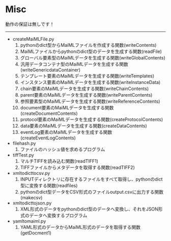 # Misc

動作の保証は無しです！

---

* createMaiMLFile.py
    1. pythonのdict型からMaiMLファイルを作成する関数(writeContents)
    2. MaiMLファイルからpythonのdict型のデータを生成する関数(readFile)
    3. グローバル要素型のMaiMLデータを生成する関数(writeGlobalContents)
    4. 汎用データコンテナ型のMaiMLデータを生成する関数(writeGenericdataContainer)
    5. テンプレート要素のMaiMLデータを生成する関数(writeTemplates)
    6. インスタンス要素のMaiMLデータを生成する関数(writeInstanceData)
    7. chain要素のMaiMLデータを生成する関数(writeChainContents)
    8. parent要素のMaiMLデータを生成する関数(writeParentContents)
    9. 参照要素型のMaiMLデータを生成する関数(writeReferenceContents)
    10. document要素のMaiMLデータを生成する関数(createDocumentContents)
    11. protocol要素のMaiMLデータを生成する関数(createProtocolContents)
    12. data要素のMaiMLデータを生成する関数(createDataContents)
    13. eventLog要素のMaiMLデータを生成する関数(createEventLogContents)
* filehash.py
    1. ファイルのハッシュ値を求めるプログラム
* tiffTest.py
    1. マルチTIFFを読み込む関数(readTIFF1)
    2. TIFFファイルからメタデータを取得する関数(readTIFF2)
* xmltodicttocsv.py
    1. INPUTディレクトリに存在するファイルをすべて取得し、pythonのdict型に変換する関数(readfiles)
    2. pythonのdict型データをCSV形式のファイルoutput.csvに出力する関数(makecsv)
* xmltodicttojson.py
    1. XML形式のデータをpythonのdict型のデータへ変換し、それをJSON形式のデータへ変換するプログラム
* yamltomaiml.py
    1. YAML形式のデータからMaiML形式のデータを取得する関数(getDocment1)

